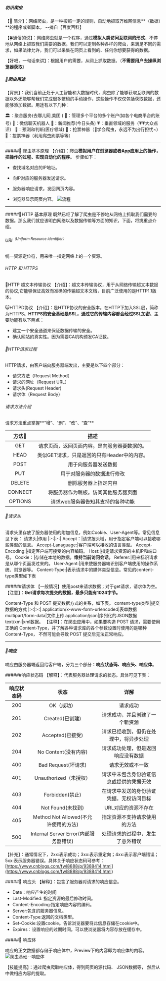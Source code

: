 
##### 初识爬虫
【👀 简介】：网络爬虫，是一种按照一定的规则，自动地抓取万维网信息**（数据）**的程序或者脚本。     --摘自【百度百科】

【🍀通俗的说】：网络爬虫就是一个程序，通过**模拟人类访问互联网的形式**，不停地从网络上抓取我们需要的数据。我们可以定制各种各样的爬虫，来满足不同的需求，如果法律允许，我们可以采集在网页上看到的、任何你想要获得的数据。

【好吧，一句话来讲】：根据用户的需要，从网上抓取数据。（**不需要用户去操纵浏览器获取**）

##### 🐾爬虫用途
【背景】：我们当前正处于人工智能和大数据时代，爬虫除了能够获取互联网的数据以外还能够帮我们完成很多繁琐的手动操作，这些操作不仅仅包括获取数据，还能够添加数据。用途有以下几种：

🏛：聚合服务(去哪儿网,美团  ) 
🌰：管理多个平台的多个账户(如各个电商平台的账号)
🌰：微信聊天机器人
🌰：新闻推荐(今日头条) 
💗：垂直领域的服务（💗💗大众点评）
🌰：预测和判断(医疗领域)
🚝：抢票神器（🚝学会爬虫，永远不为出行担忧~）
🌰：投票神器（利用爬虫刷票等等）

---
#####🐾 爬虫基本原理
【介绍】：爬虫**模拟用户在浏览器或者App应用上的操作，把操作的过程、实现自动化的程序**。
步骤如下：
- 查找域名对应的IP地址。

- 向IP对应的服务器发送请求。

- 服务器响应请求，发回网页内容。

- 浏览器显示网页内容。
![流程](https://upload-images.jianshu.io/upload_images/17476267-98599703a2336650.png?imageMogr2/auto-orient/strip%7CimageView2/2/w/1240)

---

#####🐾HTTP 基本原理
既然已经了解了爬虫是不停地从网络上抓取我们需要的数据。那么我们就应该明白网络以及数据传输等方面的知识，下面，将挑重点介绍。

###### URI<sup>（Uniform Resource Identifier）</sup>
统一资源定位符，用来唯一指定网络上的一个资源。
###### HTTP 和 HTTPS
🙈HTTP  超文本传输协议
【介绍】：超文本传输协议，用于从网络传输超文本数据的协议,它能够保证高效而准确的传输超文本文档，目前广泛使用的是HTTP1.1版本。

😺HTTPD协议
【介绍】：是HTTP协议的安全版本。在HTTP下加入SSL层，简称为HTTPS。**HTTPS的安全基础是SSL，通过它的传输内容都会经过SSL加密**。主要功能有以下两点：
- 建立一个安全通道来保证数据传输的安全。
- 确认网站的真实性。因为需要CA机构颁发CA证数。

###### 🐾HTTP请求过程
HTTP请求，由客户端向服务器端发出，主要是以下四个部分：
- 请求方法（Request Method）
- 请求的网址（Request URL）
- 请求头(Request Header)
- 请求体（Request Body）
###### 请求方法介绍
请求方法重点掌握**“增”、“删”、“改”、“查”**

方法🐾	|描述
|:-:|:-:|
GET	|请求页面，返回页面内容。是向服务器要数据的。
HEAD	|类似GET请求，只是返回的只有Header中的内容。
POST|	用于向服务器发送数据
PUT	|用于对服务器的数据进行修改
DELETE	|删除服务器上指定内容
CONNECT|将服务器作为跳板，访问其他服务器页面
OPTIONS|请求web服务器告知其支持的各种功能

###### 🐾请求头
请求头里存放了服务器使用的附加信息，例如Cookie、User-Agent等。常见信息见下表：
请求头|作用
|:-:|:-:|
 Accept：|请求报头域，用于指定客户端可以接收哪些类型的信息。
 Accept-Lanaguage:|客户端可以接收的语言类型。
 Accept-Encoding:|指定客户端可接受的内容编码。
 Host:|指定请求资源的主机IP和端口号。
 Cookie：|存储在本地的数据。**维持当前访问会话。**
 Referer:|用来标识请求是从哪个页面发过来的。
 User-Agent:|用来使服务器端识别客户端使用的操作系统、浏览器等。
 Content-Type:|表示请求中的媒体类型信息。常见的content-type类型如下表


######请求体
【一般情况】使用post来请求数据；对于get请求，请求体为空。
【注意】：**Get请求每次提交的数据，最多只能有1024字节。**

Content-Type 和 POST 提交数据方式的关系，如下表。
content-type类型|提交数据的方式
|:-:|:-:|
application/x-www-form-urlencoded|表单数据
multipart/form-data|文件上传
application/json|序列化的JSON数据
text/xml|xml数据。
【注释】：在爬虫应用中，如果要构造 POST 请求，需要使用正确的 Content-Type，并了解各种请求库的各个参数设置时使用的是哪种 Content-Type， 不然可能会导致 POST 提交后无法正常响应。

---
##### 🐾响应
响应由服务器端返回给客户端，分为三个部分：**响应状态码、响应头、响应体**。

######响应状态码
【解释】：代表服务器处理请求的状态。具体可见下表：

响应状态码|状态|详解
|:-:|:-:|:-:|
 200| OK（成功） |请求成功
 201| Created(已创建)| 请求成功，并且创建了一个新资源
 202| Accepted(已接受) |请求已经收到，但仍在处理中，将异步处理
 204| No Content(没有内容) |请求成功处理，但是返回响应没有数据
 400| Bad Request(坏请求)| 请求无效或不一致
 401| Unauthorized（未授权）| 请求中未包含身份验证信息或提供的凭据无效
 403| Forbidden(禁止)| 在请求中发送的身份验证凭据，无权访问目标
 404| Not Found(未找到) |URL对应的资源不存在
 405| Method Not Allowed(不允许使用的方法) |指定资源不支持请求使用的方法
 500 |Internal Server Error(内部服务器错误) |处理请求的过程中，发生了意外错误

【补充】：通常情况下，2xx:表示成功；3xx:表示重定向；4xx:表示客户端错误；5xx:表示服务器错误。具体关于响应状态码可参考：[https://www.cnblogs.com/fwl8888/p/9388414.html](https://www.cnblogs.com/fwl8888/p/9388414.html)

#####🐾 响应头
【解释】：包含了服务器对请求的响应信息。

-  Date：响应产生的时间
 -  Last-Modified: 指定资源的最后修改时间。
-   Content-Encoding:指定响应内容的编码。
-   Server:包含的服务器信息。
-   Content-Type:返回的文档类型。
-   Set-Cookie:设置cookie。告诉浏览器要将此信息存储在cookie中。
-   Expires：设置响应的过期时间。可以使浏览器将内容存放在缓存中。

#####🐾 响应体

响应的正文数据都存储于响应体中，Preview下的内容即为响应体的内容。
![爬虫基础--响应体](https://upload-images.jianshu.io/upload_images/17476267-293c1dc40eb993fe.png?imageMogr2/auto-orient/strip%7CimageView2/2/w/1240)

【技能提高】：通过爬虫爬取响应体，得到网页的源代码、 JSON数据等， 然后从中做相应内容的提取。 











